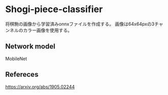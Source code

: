 # Shogi-piece-classifier

将棋駒の画像から学習済みonnxファイルを作成する。
画像は64x64pxの3チャンネルのカラー画像を使用する。


## Network model

MobileNet





## Refereces

https://arxiv.org/abs/1905.02244